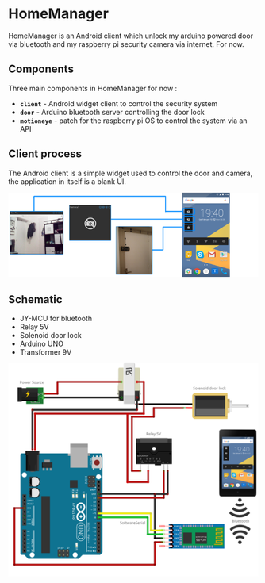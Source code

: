 # HomeManager

HomeManager is an Android client which unlock my arduino powered door via bluetooth and my raspberry pi security camera via internet. For now.


## Components

Three main components in HomeManager for now :

- __`client`__ - Android widget client to control the security system
- __`door`__ - Arduino bluetooth server controlling the door lock
- __`motioneye`__ - patch for the raspberry pi OS to control the system via an API

## Client process
The Android client is a simple widget used to control the door and camera, the application in itself is a blank UI.
<p align="center"><img src="docs/client_process.png"/></p>


## Schematic
- JY-MCU for bluetooth
- Relay 5V
- Solenoid door lock
- Arduino UNO
- Transformer 9V
<p align="center"><img src="docs/pretty_schematic.png"/></p>
